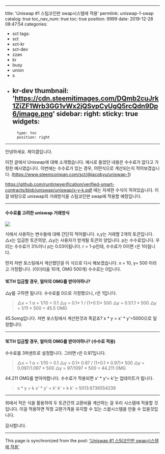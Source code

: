 
---
title: 'Uniswap #1 스팀코인판 swap시스템에 적용'
permlink: uniswap-1-swap
catalog: true
toc_nav_num: true
toc: true
position: 9999
date: 2019-12-28 08:47:54
categories:
- sct
tags:
- sct
- sct-kr
- sct-dev
- zzan
- kr
- busy
- union
- s
- kr-dev
thumbnail: 'https://cdn.steemitimages.com/DQmb2cuJrk1ZiZF1Wrb3GG1vWx2jQSvpCyUgQ5rcQdn9Dp6/image.png'
sidebar:
    right:
        sticky: true
widgets:
    -
        type: toc
        position: right
---


안녕하세요. 제이콥입니다.

이전 글에서 Uniswap에 대해 소개했습니다. 예시로 들었던 내용은 수수료가 없다고 가정한 예시였습니다. 이번에는 수수료가 있는 경우, 어떤식으로 계산되는지 적어보겠습니다. 
(https://www.steemcoinpan.com/sct/@jacobyu/uniswap-1)

https://github.com/runtimeverification/verified-smart-contracts/blob/uniswap/uniswap/x-y-k.pdf 에는 자세한 수식이 적혀있습니다. 이걸 바탕으로 uniswap의 거래방식을 스팀코인판 swap에 적용할 예정입니다.

---

#### 수수료를 고려한 uniswap 거래방식

![](https://cdn.steemitimages.com/DQmb2cuJrk1ZiZF1Wrb3GG1vWx2jQSvpCyUgQ5rcQdn9Dp6/image.png)

식에서 사용하는 변수들에 대해 간단히 적어봅니다. x,y는 거래할 2개의 토큰입니다. △x는 입금한 토큰의양, △y는 사용자가 받게될 토큰의 양입니다. p는 수수료입니다. 우리는 수수료가 3%이니 p는 0.03이됩니다. r = 1-p인데, 수수료가 0이면 r은 1이됩니다.

먼저 저번 포스팅에서 계산했던걸 이 식으로 다시 해보겠습니다. 
x = 10, y= 500 이라고 가정합니다. (이더리움 10개, OMG 500개) 수수료는 0입니다. 

#### 1ETH 입금할 경우, 얼마의 OMG를 받아야하나?
△y를 구하면 됩니다. 수수료를 0으로 가정했으니, r은 1입니다.
> △x = 1
α = 1/10 = 0.1
△y = 0.1* 1 / (1+0.1)* 500 
△y = 0.1/1.1 * 500
△y = 1/11 * 500 = 45.5 OMG

45.5omg입니다. 저번 포스팅에서 계산한것과 똑같죠?
x * y = x' * y'=5000으로 일정합니다.

---

#### 1ETH 입금할 경우, 얼마의 OMG를 받아야하나? (수수료 적용)
수수료를 3퍼센트로 설정합니다. 그러면 r은 0.97입니다.

> △x = 1
α = 1/10 = 0.1
△y = 0.1* 0.97 / (1+0.1 * 0.97)* 500 
△y = 0.097/1.097 * 500
△y = 97/1097 * 500 = 44.211 OMG

44.211 OMG를 받아야합니다.
수수료가 적용되면 x' * y'= k'는 업데이트가 됩니다.
> x * y = k
x' * y' = k' 
k' > k
k' = 5013.6736554239

---

위에서 적은 식을 활용하여 두 토큰간의 교환비율 계산하는 걸 우리 시스템에 적용할 것입니다. 이걸 적용하면 적정 교환가격을 유지할 수 있는 스왑시스템을 만들 수 있을것입니다.

감사합니다.

- - -

This page is synchronized from the post: ['Uniswap #1 스팀코인판 swap시스템에 적용'](https://steemit.com/@jacobyu/uniswap-1-swap)
